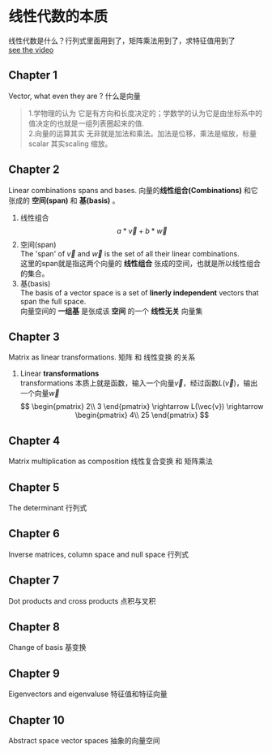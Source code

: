 # 线性代数的本质
线性代数是什么？行列式里面用到了，矩阵乘法用到了，求特征值用到了  
[see the video](https://www.bilibili.com/video/BV1ys411472E)
## Chapter 1
Vector, what even they are ? 什么是向量
> 1.学物理的认为 它是有方向和长度决定的；学数学的认为它是由坐标系中的值决定的也就是一组列表圈起来的值.   
   2.向量的运算其实 无非就是加法和乘法。加法是位移，乘法是缩放，标量scalar 其实scaling 缩放。

## Chapter 2
Linear combinations spans and bases. 向量的**线性组合(Combinations)** 和它张成的 **空间(span)** 和 **基(basis)** 。    
1. 线性组合 $$ a*\vec{v}+b*\vec{w} $$
2. 空间(span)   
   The 'span' of $\vec{v}$ and $\vec{w}$ is the set of all their linear combinations.   
   这里的span就是指这两个向量的 **线性组合** 张成的空间，也就是所以线性组合的集合。  
3. 基(basis)   
   The basis of a vector space is a set of **linerly independent** vectors that span the full space.    
   向量空间的 **一组基** 是张成该 **空间** 的一个 **线性无关** 向量集

## Chapter 3
Matrix as linear transformations.  矩阵 和 线性变换 的关系   
1. Linear **transformations**   
   transformations 本质上就是函数，输入一个向量$\vec{v}$，经过函数$L(\vec{v})$，输出一个向量$\vec{w}$
$$
\begin{pmatrix}
2\\ 
3
\end{pmatrix}
\rightarrow 
L(\vec{v})
\rightarrow 
\begin{pmatrix}
4\\ 
25
\end{pmatrix}
$$
## Chapter 4 
Matrix multiplication as composition 线性复合变换 和 矩阵乘法

## Chapter 5 
The determinant 行列式

## Chapter 6
Inverse matrices, column space and null space 行列式

## Chapter 7
Dot products and cross products 点积与叉积

## Chapter 8 
Change of basis 基变换

## Chapter 9 
Eigenvectors and eigenvaluse 特征值和特征向量

## Chapter 10 
Abstract space vector spaces 抽象的向量空间





